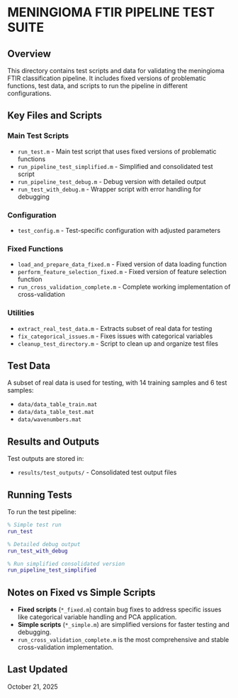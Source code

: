 # MENINGIOMA FTIR PIPELINE TEST SUITE

## Overview
This directory contains test scripts and data for validating the meningioma FTIR classification pipeline. It includes fixed versions of problematic functions, test data, and scripts to run the pipeline in different configurations.

## Key Files and Scripts

### Main Test Scripts
- `run_test.m` - Main test script that uses fixed versions of problematic functions
- `run_pipeline_test_simplified.m` - Simplified and consolidated test script
- `run_pipeline_test_debug.m` - Debug version with detailed output
- `run_test_with_debug.m` - Wrapper script with error handling for debugging

### Configuration
- `test_config.m` - Test-specific configuration with adjusted parameters

### Fixed Functions
- `load_and_prepare_data_fixed.m` - Fixed version of data loading function
- `perform_feature_selection_fixed.m` - Fixed version of feature selection function
- `run_cross_validation_complete.m` - Complete working implementation of cross-validation

### Utilities
- `extract_real_test_data.m` - Extracts subset of real data for testing
- `fix_categorical_issues.m` - Fixes issues with categorical variables
- `cleanup_test_directory.m` - Script to clean up and organize test files

## Test Data
A subset of real data is used for testing, with 14 training samples and 6 test samples:
- `data/data_table_train.mat`
- `data/data_table_test.mat`
- `data/wavenumbers.mat`

## Results and Outputs
Test outputs are stored in:
- `results/test_outputs/` - Consolidated test output files

## Running Tests
To run the test pipeline:
```matlab
% Simple test run
run_test

% Detailed debug output
run_test_with_debug

% Run simplified consolidated version
run_pipeline_test_simplified
```

## Notes on Fixed vs Simple Scripts
- **Fixed scripts** (`*_fixed.m`) contain bug fixes to address specific issues like categorical variable handling and PCA application.
- **Simple scripts** (`*_simple.m`) are simplified versions for faster testing and debugging.
- `run_cross_validation_complete.m` is the most comprehensive and stable cross-validation implementation.

## Last Updated
October 21, 2025
